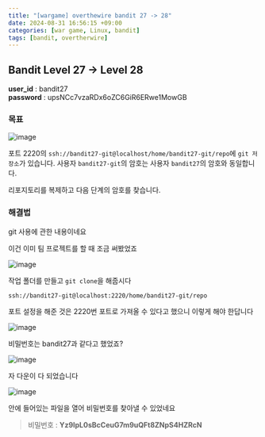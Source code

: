 ```yaml
---
title: "[wargame] overthewire bandit 27 -> 28"
date: 2024-08-31 16:56:15 +09:00
categories: [war game, Linux, bandit]
tags: [bandit, overtherwire]
---
```


## Bandit Level 27 -> Level 28

**user_id** : bandit27<br/>
**password** : upsNCc7vzaRDx6oZC6GiR6ERwe1MowGB


### 목표

![image](https://github.com/user-attachments/assets/41515042-9551-4e9b-a93c-79bda581eec7)

포트 2220의 `ssh://bandit27-git@localhost/home/bandit27-git/repo`에 `git 저장소`가 있습니다. 사용자 `bandit27-git`의 암호는 사용자 `bandit27`의 암호와 동일합니다.

리포지토리를 복제하고 다음 단계의 암호를 찾습니다.

### 해결법

git 사용에 관한 내용이네요

이건 이미 팀 프로젝트를 할 때 조금 써봤었죠

![image](https://github.com/user-attachments/assets/a8f4cc4b-42e4-49d5-b568-ff6c34d553ff)

작업 폴더를 만들고 `git clone`을 해줍시다

`ssh://bandit27-git@localhost:2220/home/bandit27-git/repo`

포트 설정을 해준 것은 2220번 포트로 가져올 수 있다고 했으니 이렇게 해야 한답니다

![image](https://github.com/user-attachments/assets/102510c8-d462-4188-9e83-ca36298ade9e)

비밀번호는 bandit27과 같다고 했었죠?

![image](https://github.com/user-attachments/assets/55060951-1b0d-4252-a60a-189e4ff2c045)

자 다운이 다 되었습니다

![image](https://github.com/user-attachments/assets/67a5d618-ad63-4eff-bc37-e0aaf7526971)

안에 들어있는 파일을 열어 비밀번호를 찾아낼 수 있었네요

> 비밀번호 : **Yz9IpL0sBcCeuG7m9uQFt8ZNpS4HZRcN**